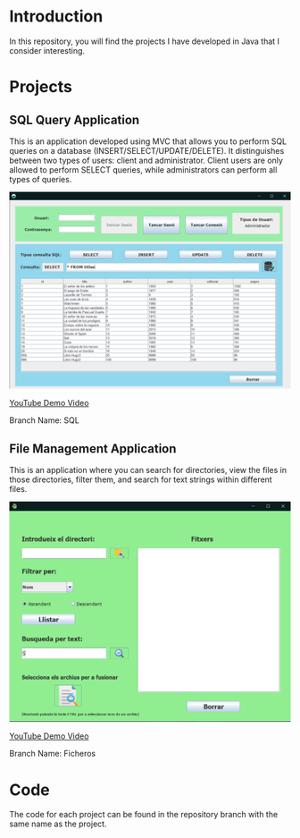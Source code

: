 # Introduction

In this repository, you will find the projects I have developed in Java that I consider interesting.

# Projects

## SQL Query Application

This is an application developed using MVC that allows you to perform SQL queries on a database (INSERT/SELECT/UPDATE/DELETE). It distinguishes between two types of users: client and administrator. Client users are only allowed to perform SELECT queries, while administrators can perform all types of queries.

![SQL](fotos/sql.png)

[YouTube Demo Video](https://www.youtube.com/watch?v=QAoY5XXy7qg)

Branch Name: SQL

## File Management Application

This is an application where you can search for directories, view the files in those directories, filter them, and search for text strings within different files.

![Files](fotos/ficheros.png)

[YouTube Demo Video](https://www.youtube.com/watch?v=-ElSsSQz4cA)

Branch Name: Ficheros

# Code

The code for each project can be found in the repository branch with the same name as the project.
